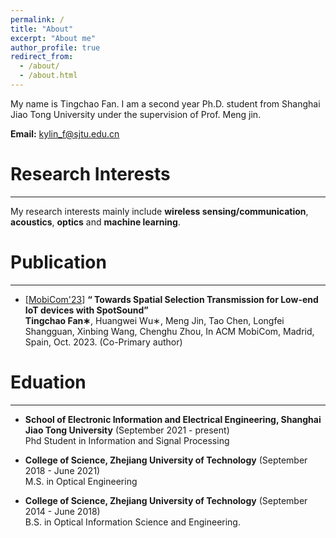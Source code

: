 ```yaml
---
permalink: /
title: "About"
excerpt: "About me"
author_profile: true
redirect_from: 
  - /about/
  - /about.html
---
```


My name is Tingchao Fan. I am a second year Ph.D. student from Shanghai Jiao Tong University under the supervision of Prof. Meng jin.

**Email:** kylin_f@sjtu.edu.cn


Research Interests
======
------
My research interests mainly include **wireless sensing/communication**, **acoustics**, **optics** and **machine learning**.


Publication
======
------
- [[MobiCom'23](https://sigmobile.org/mobicom/2023/)] **“ Towards Spatial Selection Transmission for Low-end IoT devices with SpotSound”** <br/>
**Tingchao Fan∗**, Huangwei Wu∗, Meng Jin, Tao Chen, Longfei Shangguan, Xinbing Wang, Chenghu Zhou, In ACM MobiCom, Madrid, Spain, Oct. 2023. (Co-Primary author)<br/>



Eduation
======
------
- **School of Electronic Information and Electrical Engineering, Shanghai Jiao Tong University** (September 2021 - present) <br>
  Phd Student in Information and Signal Processing

- **College of Science, Zhejiang University of Technology** (September 2018 - June 2021) <br>
  M.S. in Optical Engineering
  
- **College of Science, Zhejiang University of Technology** (September 2014 - June 2018) <br>
  B.S. in Optical Information Science and Engineering. 






